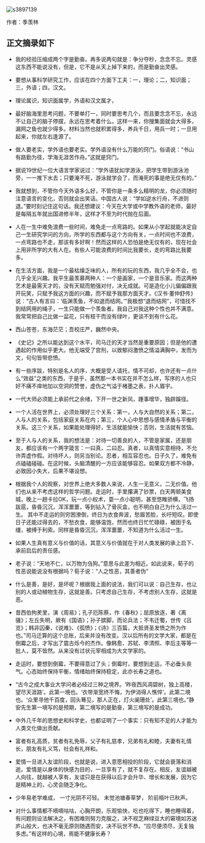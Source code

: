 ![s3897139](https://pic.dandy.fun/s3897139.jpg)

作者：季羡林

## 正文摘录如下

* 我的经验压缩成两个字是勤奋。再多说两句就是：争分夺秒，念念不忘。灵感这东西不能说没有，但是，它不是从天上掉下来的，而是勤奋出灵感。

* 要想从事科学研究工作，应该在四个方面下工夫：一，理论；二，知识面；三，外语；四，汉文。

* 理论属识，知识面属学，外语和汉文属才，

* 最好脑海里思考问题，不要单打一，同时要思考几个，而且要念念不忘，永远不让自己的脑子停摆，永远在思考着什么。这样一来，你搜集面就会大得多，漏网之鱼也就少得多。材料当然也就积累得多，养兵千日，用兵一时；一旦用起来，你就左右逢源了。

* 做人要老实，学外语也要老实。学外语没有什么万能的窍门。俗语说：“书山有路勤为径，学海无涯苦作舟。”这就是窍门。

* 据说19世纪一位大语言学家说过：“学外语犹如学游泳，把学生带到游泳池旁，一一推下水去；只要淹不死，游泳就学会了，而淹死的事是绝无仅有的。”

* 我就想到，不管你今天外语多么好，不管你是一条多么精明的龙，你必须随时注意语言的变化，否则就会出笑话。中国古人说：“学如逆水行舟，不进则退。”要时刻记住这句话。我还想建议：今天在大学或中学教外语的老师，最好是每隔五年就出国进修半年，这样才不至为时代抛在后面。

* 人在一生中难免浪费一些时间，难免走一点弯路的。如果从小学起就能决定自己一生研究学问的方向，所学的东西都与这个方向有关，一点时间也不浪费，一点弯路也不走，那该有多好啊！然而这样的人恐怕是绝无仅有的，现在社会上用非所学的大有人在。有些人可能浪费的时间比我要长，走的弯路比我要多。

* 在生活方面，我是一个最枯燥乏味的人，所有的玩的东西，我几乎全不会，也几乎全无兴趣。我平生最羡慕两种人：一个是画家，一个是音乐家。而这两种艺术是最需天才的，没有天赋而勉强对付，决无成就。可是造化小儿偏偏跟我开玩笑，只赋予我这方面的兴趣，而不赋予我那方面天才。《汉书·董仲舒传》说：“古人有言曰：‘临渊羡鱼，不如退而结网。’”我极想“退而结网”，可惜找不到结网用的绳子，一生只能做一个羡鱼者。我自己对我这种个性也并不满意。我常常把自己比做一盆花，只有枝干而没有绿叶，更谈不到有什么花。

* 西山苍苍，东海茫茫；吾校庄严，巍然中央。

* 《史记》之所以能达到这个水平，司马迁的天才当然是重要原因；但是他的遭遇起的作用似乎更大。他无端受了宫刑，以致郁闷激愤之情溢满胸中，发而为文，句句皆带悲愤。

* 有一些序跋，特别是名人的序，大概是受人请托，情不可却，也许还有一点什么“效益”之类的东西，于是乎，虽然那一本书实在并不怎么样，写序的人也只好不痛不痒地加以空洞的赞誉，虚伪之气溢于楮墨之表，扑人眉宇。

* 一代大师必须能上承前代之余绪，下开一世之新风，踵事增华，独辟蹊径。

* 一个人活在世界上，必须处理好三个关系：第一，人与大自然的关系；第二，人与人的关系，包括家庭关系在内；第三，个人心中思想与感情矛盾与平衡的关系。这三个关系，如果能处理得好，生活就能愉快；否则，生活就有苦恼。

* 至于人与人的关系，我的想法是：对待一切善良的人，不管是家属，还是朋友，都应该有一个两字箴言：一曰真，二曰忍。真者，以真情实意相待，不允许弄虚作假。对待坏人，则另当别论。忍者，相互容忍也。日子久了，难免有点磕磕碰碰。在这时候，头脑清醒的一方应该能够容忍。如果双方都不冷静，必致因小失大，后果不堪设想。

* 根据我个人的观察，对世界上绝大多数人来说，人生一无意义，二无价值。他们也从来不考虑这样的哲学问题。走运时，手里攥满了钞票，白天两顿美食城，晚上一趟卡拉OK，玩一点小权术，耍一点小聪明，甚至悠睢骄横，飞扬跋扈，昏昏沉沉，浑浑噩噩，等到钻入了骨灰盒，也不明白自己为什么活过一生。 其中不走运的则穷困潦倒，终日为衣食奔波，愁眉苦脸，长吁短叹。即使日子还能过得去的，不愁衣食，能够温饱，然而也终日忙忙碌碌，被困于名缰，被缚于利索。同样是昏昏沉沉，浑浑噩噩，不知道为什么活过一生。

* 如果人生真有意义与价值的话，其意义与价值就在于对人类发展的承上启下、承前启后的责任感。

* 老子说：“天地不仁，以万物为刍狗。”意思与此差为相近。如此说来，荀子的性恶说能说没有根据吗？荀子说：“人之性恶，其善者伪”

* 什么是善，是好，是坏呢？根据我上面的说法，我们可以说：自己生存，也让别的人或动植物生存，这就是善。只考虑自己生存，不考虑别人生存，这就是恶。

* 昔西伯拘羑里，演《周易》；孔子厄陈蔡，作《春秋》；屈原放逐，著《离骚》；左丘失明，厥有《国语》；孙子膑脚，而论兵法；不韦迁蜀，世传《吕览》；韩非囚秦，《说难》、《孤愤》；《诗》三百篇，大抵贤圣发愤之所为作也。”司马迁算的这个总账，后来并没有改变。汉以后所有的文学大家，都是在倒霉之后，才写出了震古烁今的杰作。像韩愈、苏轼、李清照、李后主等等一批人，莫不皆然。从来没有过状元宰相成为大文学家的。

* 走运时，要想到倒霉，不要得意过了头；倒霉时，要想到走运，不必垂头丧气。心态始终保持平衡，情绪始终保持稳定，此亦长寿之道也。

* “古今之成大事业大学问者必经过三种之境界。‘昨夜西风凋碧树，独上高楼，望尽天涯路’。此第一境也。‘衣带渐宽终不悔，为伊消得人憔悴’。此第二境也。‘众里寻他千百度，回头蓦见，那人正在，灯火阑珊处’。此第三境也。”静安先生第一境写的是预期，第二境写的是勤奋，第三境写的是成功。

* 中外几千年的思想史和科学史，也都证明了一个事实：只有知不足的人才能为人类文化做出贡献。

* 富者有礼高质，贫者有礼免辱，父子有礼慈孝，兄弟有礼和睦，夫妻有礼情长，朋友有礼义笃，社会有礼祥和。

* 爱情一旦进入友谊阶段，也就是说，进入意愿相投的阶段，它就会衰落和消逝。爱情是以身体的快感为目的，一旦享有了，就不复存在。相反，友谊越被人向往，就越被人享有，友谊只是在获得以后才会升华、增长和发展，因为它是精神上的，心灵会随乏净化。

* 少年易老学难成， 一寸光阴不可轻。 未觉池塘春草梦， 阶前梧叶已秋声。

* 对什么事情都不嘀嘀咕咕，心胸开朗，乐观愉快，吃也吃得下，睡也睡得着，有问题则设法解决之，有困难则努力克服之，决不视芝麻绿豆大的窘境如苏迷庐山般大，也决不毫无原则随遇而安，决不玩世不恭。“应尽便须尽，无复独多虑。”有这样的心境，焉能不健康长寿？

